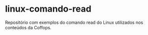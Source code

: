 # linux-comando-read

Repositório com exemplos do comando read do Linux utilizados nos conteúdos da Coffops.
